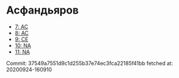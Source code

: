 # Асфандьяров
- [7: AC](7.md)
- [8: AC](8.md)
- [9: CE](9.md)
- [10: NA](10.md)
- [11: NA](11.md)

Commit: 37549a7551d9c1d255b37e74ec3fca22185f41bb
 fetched at: 20200924-160910
